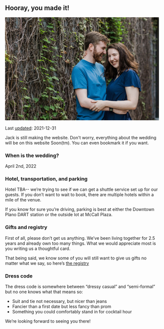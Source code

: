 ## Hooray, you made it!

![Jack and Rachel](/docs/assets/header.jpg)

Last [updated](https://github.com/JackDoan/rachel-and-jack-wedding/commits/main): 2021-12-31

Jack is still making the website. Don't worry, everything about the wedding will be on this website Soon(tm). You can even bookmark it if you want.

### When is the wedding?
April 2nd, 2022


### Hotel, transportation, and parking
Hotel TBA-- we’re trying to see if we can get a shuttle service set up for our guests. If you don’t want to wait to book, there are multiple hotels within a mile of the venue. 

If you know for sure you’re driving, parking is best at either the Downtown Plano DART station or the outside lot at McCall Plaza. 


### Gifts and registry
First of all, please don’t get us anything. We’ve been living together for 2.5 years and already own too many things. What we would appreciate most is you writing us a thoughtful card.

That being said, we know some of you will still want to give us gifts no matter what we say, so here’s [the registry](https://registry.theknot.com/jack-doan-april-2022-tx/50042705)


### Dress code
The dress code is somewhere between “dressy casual” and “semi-formal” but no one knows what that means so:
- Suit and tie not necessary, but nicer than jeans
- Fancier than a first date but less fancy than prom 
- Something you could comfortably stand in for cocktail hour 


We’re looking forward to seeing you there! 
